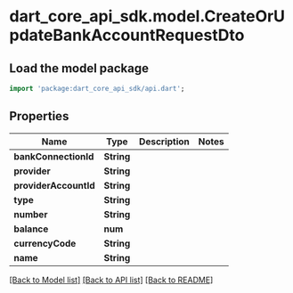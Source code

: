# dart_core_api_sdk.model.CreateOrUpdateBankAccountRequestDto

## Load the model package
```dart
import 'package:dart_core_api_sdk/api.dart';
```

## Properties
Name | Type | Description | Notes
------------ | ------------- | ------------- | -------------
**bankConnectionId** | **String** |  | 
**provider** | **String** |  | 
**providerAccountId** | **String** |  | 
**type** | **String** |  | 
**number** | **String** |  | 
**balance** | **num** |  | 
**currencyCode** | **String** |  | 
**name** | **String** |  | 

[[Back to Model list]](../README.md#documentation-for-models) [[Back to API list]](../README.md#documentation-for-api-endpoints) [[Back to README]](../README.md)



